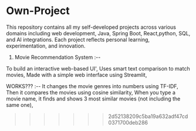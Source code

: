 
# Own-Project
This repository contains all my self-developed projects across various domains including web development, Java, Spring Boot, React,python, SQL, and AI integrations. Each project reflects personal learning, experimentation, and innovation.


1. Movie Recommendation System :--

To build an interactive web-based UI',
Uses smart text comparison to match movies,
Made with a simple web interface using Streamlit,

WORKS???   :--
It changes the movie genres into numbers using TF-IDF,
Then it compares the movies using cosine similarity,
When you type a movie name, it finds and shows 3 most similar movies (not including the same one),
>>>>>>> 2d52138209c5ba19a632adf47cd0371700deb286

